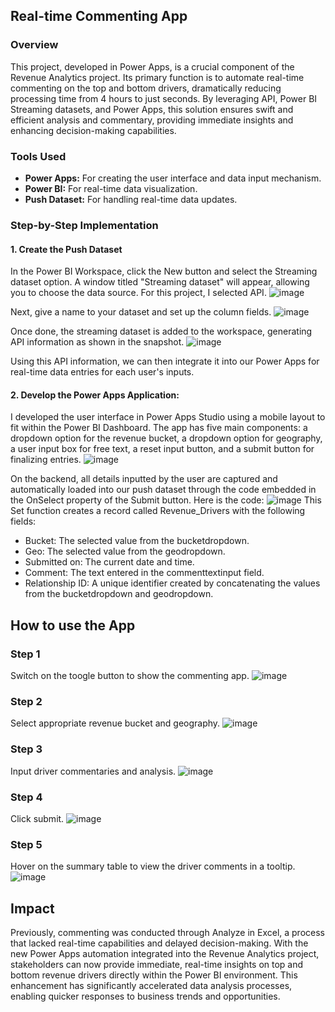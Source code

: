 ## Real-time Commenting App

### Overview
This project, developed in Power Apps, is a crucial component of the Revenue Analytics project. Its primary function is to automate real-time commenting on the top and bottom drivers, dramatically reducing processing time from 4 hours to just seconds. By leveraging API, Power BI Streaming datasets, and Power Apps, this solution ensures swift and efficient analysis and commentary, providing immediate insights and enhancing decision-making capabilities.

### Tools Used
- **Power Apps:** For creating the user interface and data input mechanism.
- **Power BI:** For real-time data visualization.
- **Push Dataset:** For handling real-time data updates.

### Step-by-Step Implementation
#### 1. Create the Push Dataset
In the Power BI Workspace, click the New button and select the Streaming dataset option. A window titled "Streaming dataset" will appear, allowing you to choose the data source. For this project, I selected API.
![image](https://github.com/user-attachments/assets/94fddd27-c900-4b10-a971-301a37a7f28c)

Next, give a name to your dataset and set up the column fields.
![image](https://github.com/user-attachments/assets/90dbb974-9caf-4b92-87ac-76829b9b8705)

Once done, the streaming dataset is added to the workspace, generating API information as shown in the snapshot.
![image](https://github.com/user-attachments/assets/af671dfb-5ef1-48e7-858c-6831f98f0166)

Using this API information, we can then integrate it into our Power Apps for real-time data entries for each user's inputs.

#### 2. Develop the Power Apps Application:
I developed the user interface in Power Apps Studio using a mobile layout to fit within the Power BI Dashboard. The app has five main components: a dropdown option for the revenue bucket, a dropdown option for geography, a user input box for free text, a reset input button, and a submit button for finalizing entries. 
![image](https://github.com/user-attachments/assets/4c1c5db6-be01-43c0-846a-7c8a5addca34)

On the backend, all details inputted by the user are captured and automatically loaded into our push dataset through the code embedded in the OnSelect property of the Submit button. Here is the code:
![image](https://github.com/user-attachments/assets/a38bd860-0474-4f92-b472-878b9105d063)
This Set function creates a record called Revenue_Drivers with the following fields:
- Bucket: The selected value from the bucketdropdown.
- Geo: The selected value from the geodropdown.
- Submitted on: The current date and time.
- Comment: The text entered in the commenttextinput field.
- Relationship ID: A unique identifier created by concatenating the values from the bucketdropdown and geodropdown.




## How to use the App

### Step 1
Switch on the toogle button to show the commenting app.
![image](https://github.com/greatcyan/cyrus-baruc-data-analytics-portfolio/assets/95137493/ad4d3fba-c7b3-4cda-aec8-b49afe2521e2)
### Step 2
Select appropriate revenue bucket and geography.
![image](https://github.com/greatcyan/cyrus-baruc-data-analytics-portfolio/assets/95137493/04d9f308-8d46-4a9d-881d-b73de999b850)
### Step 3
Input driver commentaries and analysis.
![image](https://github.com/greatcyan/cyrus-baruc-data-analytics-portfolio/assets/95137493/f658ab10-6492-4e3a-85fb-faccd78f8f96)
### Step 4
Click submit.
![image](https://github.com/greatcyan/cyrus-baruc-data-analytics-portfolio/assets/95137493/e5844bbc-a31b-4f4f-9d6e-25a528c6fd13)
### Step 5
Hover on the summary table to view the driver comments in a tooltip.
![image](https://github.com/greatcyan/cyrus-baruc-data-analytics-portfolio/assets/95137493/965a02d1-dd90-4622-a3fc-bfe2961b93d2)

## Impact
Previously, commenting was conducted through Analyze in Excel, a process that lacked real-time capabilities and delayed decision-making. With the new Power Apps automation integrated into the Revenue Analytics project, stakeholders can now provide immediate, real-time insights on top and bottom revenue drivers directly within the Power BI environment. This enhancement has significantly accelerated data analysis processes, enabling quicker responses to business trends and opportunities.
